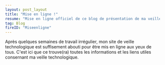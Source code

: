 ```yaml
---
layout: post_layout
title: "Mise en ligne !"
resume: "Mise en ligne officiel de ce blog de présentation de ma veille technologique sur AngularJS."
tag: Blog
fireID: "Miseenligne"
---
```


Après quelques semaines de travail irrégulier, mon site de veille technologique est suffisement abouti pour être mis en ligne aux yeux de tous. C'est ici 
que ce trouve(ra) toutes les informations et les liens utiles consernant ma veille technologique. 